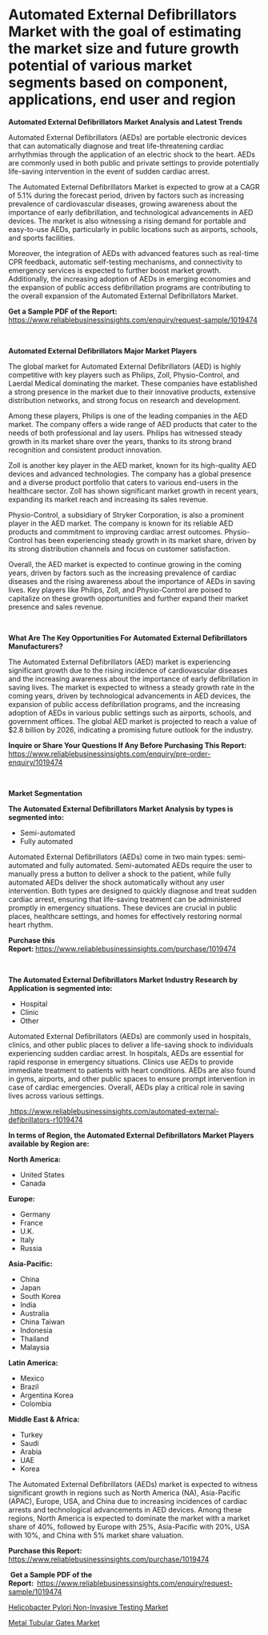 <p><h1>Automated External Defibrillators Market with the goal of estimating the market size and future growth potential of various market segments based on component, applications, end user and region</h1></p><p><strong>Automated External Defibrillators Market Analysis and Latest Trends</strong></p>
<p><p>Automated External Defibrillators (AEDs) are portable electronic devices that can automatically diagnose and treat life-threatening cardiac arrhythmias through the application of an electric shock to the heart. AEDs are commonly used in both public and private settings to provide potentially life-saving intervention in the event of sudden cardiac arrest.</p><p>The Automated External Defibrillators Market is expected to grow at a CAGR of 5.1% during the forecast period, driven by factors such as increasing prevalence of cardiovascular diseases, growing awareness about the importance of early defibrillation, and technological advancements in AED devices. The market is also witnessing a rising demand for portable and easy-to-use AEDs, particularly in public locations such as airports, schools, and sports facilities.</p><p>Moreover, the integration of AEDs with advanced features such as real-time CPR feedback, automatic self-testing mechanisms, and connectivity to emergency services is expected to further boost market growth. Additionally, the increasing adoption of AEDs in emerging economies and the expansion of public access defibrillation programs are contributing to the overall expansion of the Automated External Defibrillators Market.</p></p>
<p><strong>Get a Sample PDF of the Report:&nbsp;</strong> <a href="https://www.reliablebusinessinsights.com/enquiry/request-sample/1019474">https://www.reliablebusinessinsights.com/enquiry/request-sample/1019474</a></p>
<p>&nbsp;</p>
<p><strong>Automated External Defibrillators Major Market Players</strong></p>
<p><p>The global market for Automated External Defibrillators (AED) is highly competitive with key players such as Philips, Zoll, Physio-Control, and Laerdal Medical dominating the market. These companies have established a strong presence in the market due to their innovative products, extensive distribution networks, and strong focus on research and development.</p><p>Among these players, Philips is one of the leading companies in the AED market. The company offers a wide range of AED products that cater to the needs of both professional and lay users. Philips has witnessed steady growth in its market share over the years, thanks to its strong brand recognition and consistent product innovation.</p><p>Zoll is another key player in the AED market, known for its high-quality AED devices and advanced technologies. The company has a global presence and a diverse product portfolio that caters to various end-users in the healthcare sector. Zoll has shown significant market growth in recent years, expanding its market reach and increasing its sales revenue.</p><p>Physio-Control, a subsidiary of Stryker Corporation, is also a prominent player in the AED market. The company is known for its reliable AED products and commitment to improving cardiac arrest outcomes. Physio-Control has been experiencing steady growth in its market share, driven by its strong distribution channels and focus on customer satisfaction.</p><p>Overall, the AED market is expected to continue growing in the coming years, driven by factors such as the increasing prevalence of cardiac diseases and the rising awareness about the importance of AEDs in saving lives. Key players like Philips, Zoll, and Physio-Control are poised to capitalize on these growth opportunities and further expand their market presence and sales revenue.</p></p>
<p>&nbsp;</p>
<p><strong>What Are The Key Opportunities For Automated External Defibrillators Manufacturers?</strong></p>
<p><p>The Automated External Defibrillators (AED) market is experiencing significant growth due to the rising incidence of cardiovascular diseases and the increasing awareness about the importance of early defibrillation in saving lives. The market is expected to witness a steady growth rate in the coming years, driven by technological advancements in AED devices, the expansion of public access defibrillation programs, and the increasing adoption of AEDs in various public settings such as airports, schools, and government offices. The global AED market is projected to reach a value of $2.8 billion by 2026, indicating a promising future outlook for the industry.</p></p>
<p><strong>Inquire or Share Your Questions If Any Before Purchasing This Report:</strong> <a href="https://www.reliablebusinessinsights.com/enquiry/pre-order-enquiry/1019474">https://www.reliablebusinessinsights.com/enquiry/pre-order-enquiry/1019474</a></p>
<p>&nbsp;</p>
<p><strong>Market Segmentation</strong></p>
<p><strong>The Automated External Defibrillators Market Analysis by types is segmented into:</strong></p>
<p><ul><li>Semi-automated</li><li>Fully automated</li></ul></p>
<p><p>Automated External Defibrillators (AEDs) come in two main types: semi-automated and fully automated. Semi-automated AEDs require the user to manually press a button to deliver a shock to the patient, while fully automated AEDs deliver the shock automatically without any user intervention. Both types are designed to quickly diagnose and treat sudden cardiac arrest, ensuring that life-saving treatment can be administered promptly in emergency situations. These devices are crucial in public places, healthcare settings, and homes for effectively restoring normal heart rhythm.</p></p>
<p><strong>Purchase this Report:&nbsp;</strong><a href="https://www.reliablebusinessinsights.com/purchase/1019474">https://www.reliablebusinessinsights.com/purchase/1019474</a></p>
<p>&nbsp;</p>
<p><strong>The Automated External Defibrillators Market Industry Research by Application is segmented into:</strong></p>
<p><ul><li>Hospital</li><li>Clinic</li><li>Other</li></ul></p>
<p><p>Automated External Defibrillators (AEDs) are commonly used in hospitals, clinics, and other public places to deliver a life-saving shock to individuals experiencing sudden cardiac arrest. In hospitals, AEDs are essential for rapid response in emergency situations. Clinics use AEDs to provide immediate treatment to patients with heart conditions. AEDs are also found in gyms, airports, and other public spaces to ensure prompt intervention in case of cardiac emergencies. Overall, AEDs play a critical role in saving lives across various settings.</p></p>
<p><a href="https://www.reliablebusinessinsights.com/automated-external-defibrillators-r1019474">&nbsp;https://www.reliablebusinessinsights.com/automated-external-defibrillators-r1019474</a></p>
<p><strong>In terms of Region, the Automated External Defibrillators Market Players available by Region are:</strong></p>
<p>
    <p> <strong> North America: </strong>
        <ul>
            <li>United States</li>
            <li>Canada</li>
        </ul>
        </p> 
    <p> <strong> Europe: </strong>
        <ul>
            <li>Germany</li>
            <li>France</li>
            <li>U.K.</li>
            <li>Italy</li>
            <li>Russia</li>
        </ul>
        </p> 
    <p> <strong> Asia-Pacific: </strong>
        <ul>
            <li>China</li>
            <li>Japan</li>
            <li>South Korea</li>
            <li>India</li>
            <li>Australia</li>
            <li>China Taiwan</li>
            <li>Indonesia</li>
            <li>Thailand</li>
            <li>Malaysia</li>
        </ul>
        </p> 
    <p> <strong> Latin America: </strong>
        <ul>
            <li>Mexico</li>
            <li>Brazil</li>
            <li>Argentina Korea</li>
            <li>Colombia</li>
        </ul>
        </p> 
    <p> <strong> Middle East & Africa: </strong>
        <ul>
            <li>Turkey</li>
            <li>Saudi</li>
            <li>Arabia</li>
            <li>UAE</li>
            <li>Korea</li>
        </ul>
    </p>
    </p>
<p><p>The Automated External Defibrillators (AEDs) market is expected to witness significant growth in regions such as North America (NA), Asia-Pacific (APAC), Europe, USA, and China due to increasing incidences of cardiac arrests and technological advancements in AED devices. Among these regions, North America is expected to dominate the market with a market share of 40%, followed by Europe with 25%, Asia-Pacific with 20%, USA with 10%, and China with 5% market share valuation.</p></p>
<p><strong>Purchase this Report: </strong><a href="https://www.reliablebusinessinsights.com/purchase/1019474">https://www.reliablebusinessinsights.com/purchase/1019474</a></p>
<p>&nbsp;<strong>Get a Sample PDF of the Report:&nbsp;&nbsp;</strong><a href="https://www.reliablebusinessinsights.com/enquiry/request-sample/1019474">https://www.reliablebusinessinsights.com/enquiry/request-sample/1019474</a></p>
<p><strong></strong></p>
<p><p><a href="https://view.publitas.com/reportprime-1/insights-into-the-helicobacter-pylori-non-invasive-testing-market-size-which-is-expanding-with-a-4-9-cagr-from-2024-2031/">Helicobacter Pylori Non-Invasive Testing Market</a></p><p><a href="https://github.com/MyrtisWest1/Market-Research-Report-List-1/blob/main/metal-tubular-gates-market.md">Metal Tubular Gates Market</a></p></p>